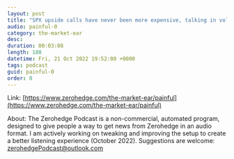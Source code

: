 ```yaml
---
layout: post
title: "SPX upside calls have never been more expensive, talking in volatility terms..."
audio: painful-0
category: the-market-ear
desc: 
duration: 00:03:08
length: 188
datetime: Fri, 21 Oct 2022 19:52:00 +0000
tags: podcast
guid: painful-0
order: 0
---
```



Link: [https://www.zerohedge.com/the-market-ear/painful](https://www.zerohedge.com/the-market-ear/painful)

About: The Zerohedge Podcast is a non-commercial, automated program, designed to give people a way to get news from Zerohedge in an audio format.  I am actively working on tweaking and improving the setup to create a better listening experience (October 2022).  Suggestions are welcome: [zerohedgePodcast@outlook.com](mailto:zerohedgePodcast@outlook.com)